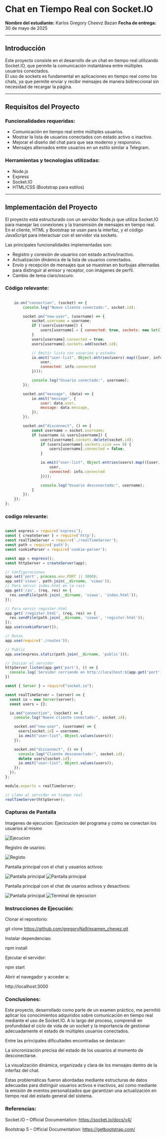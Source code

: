 # Chat en Tiempo Real con Socket.IO

**Nombre del estudiante:** Karlos Gregory Cheevz Bazan
**Fecha de entrega:** 30 de mayo de 2025

---

## Introducción

Este proyecto consiste en el desarrollo de un chat en tiempo real utilizando Socket.IO, que permite la comunicación instantánea entre múltiples usuarios conectados.  
El uso de sockets es fundamental en aplicaciones en tiempo real como los chats, ya que permite enviar y recibir mensajes de manera bidireccional sin necesidad de recargar la página.

---

## Requisitos del Proyecto

### Funcionalidades requeridas:
- Comunicación en tiempo real entre múltiples usuarios.
- Mostrar la lista de usuarios conectados con estado activo o inactivo.
- Mejorar el diseño del chat para que sea moderno y responsivo.
- Mensajes alternados entre usuarios en un estilo similar a Telegram.

### Herramientas y tecnologías utilizadas:
- Node.js
- Express
- Socket.IO
- HTML/CSS (Bootstrap para estilos)

---

## Implementación del Proyecto

El proyecto está estructurado con un servidor Node.js que utiliza Socket.IO para manejar las conexiones y la transmisión de mensajes en tiempo real.  
En el cliente, HTML y Bootstrap se usan para la interfaz, y el código JavaScript para interactuar con el servidor vía sockets.

Las principales funcionalidades implementadas son:  
- Registro y conexión de usuarios con estado activo/inactivo.  
- Actualización dinámica de la lista de usuarios conectados.  
- Envío y recepción de mensajes que se muestran en burbujas alternadas para distinguir al emisor y receptor, con imágenes de perfil.  
- Cambio de tema claro/oscuro.  

### Código relevante:
```js (realTimeServer): 

    io.on("connection", (socket) => {
        console.log("Nuevo cliente conectado:", socket.id);

        socket.on("new-user", (username) => {
            socket.username = username;
            if (!users[username]) {
                users[username] = { connected: true, sockets: new Set() };
            }
            users[username].connected = true;
            users[username].sockets.add(socket.id);

            // Emitir lista con usuarios y estados
            io.emit("user-list", Object.entries(users).map(([user, info]) => ({
                user,
                connected: info.connected
            })));

            console.log("Usuario conectado:", username);
        });

        socket.on("message", (data) => {
            io.emit("message", {
                user: data.user,
                message: data.message,
            });
        });

        socket.on("disconnect", () => {
            const username = socket.username;
            if (username && users[username]) {
                users[username].sockets.delete(socket.id);
                if (users[username].sockets.size === 0) {
                    users[username].connected = false;
                }

                io.emit("user-list", Object.entries(users).map(([user, info]) => ({
                    user,
                    connected: info.connected
                })));

                console.log("Usuario desconectado:", username);
            }
        });
    });
};
```
### codigo relevante: 

```js (realTimeServer):

const express = require('express');
const { createServer } = require('http');
const realTimeServer = require('./realTimeServer');
const path = require('path');
const cookieParser = require('cookie-parser');

const app = express();
const httpServer = createServer(app);

// Configuraciones
app.set('port', process.env.PORT || 3000);
app.set('views', path.join(__dirname, 'views'));
// Para servir index.html en la raíz
app.get('/in', (req, res) => {
  res.sendFile(path.join(__dirname, 'views', 'index.html'));
});

// Para servir register.html
app.get('/register.html', (req, res) => {
  res.sendFile(path.join(__dirname, 'views', 'register.html'));
});
app.use(cookieParser());

// Rutas
app.use(require('./routes'));

// Public
app.use(express.static(path.join(__dirname, 'public')));

// Iniciar el servidor
httpServer.listen(app.get('port'), () => {
  console.log(`Servidor corriendo en http://localhost:${app.get('port')}`);
})

const { Server } = require("socket.io");

const realTimeServer = (server) => {
  const io = new Server(server);
  const users = {};

  io.on("connection", (socket) => {
    console.log("Nuevo cliente conectado:", socket.id);

    socket.on("new-user", (username) => {
      users[socket.id] = username;
      io.emit("user-list", Object.values(users));
    });

    socket.on("disconnect", () => {
      console.log("Cliente desconectado:", socket.id);
      delete users[socket.id];
      io.emit("user-list", Object.values(users));
    });
  });
};

module.exports = realTimeServer;

// Llamo al servidor en tiempo real
realTimeServer(httpServer);

```


### Capturas de Pantalla

Imagenes de ejecucion:
Ejecicucion del programa y como se conectan los usuarios al mismo

![Ejecucion](src/public/img/iniciarServe.png)

Registro de usarios:

![Registo](src/public/img/registroUser.png)

Pantalla principal con el chat y usuarios activos:

![Pantalla principal](src/public/img/accesoNav.png)
![Pantalla principal](src/public/img/chatTR.png)

Pantalla principal con el chat de usarios activos y desactivos:

![Pantalla principal](src/public/img/userOff.png)
![Terminal de ejecucion](src/public/img/userOffServe.png)


### Instrucciones de Ejecución:

Clonar el repositorio:

git clone https://github.com/gregoryNa9/examen_chevez.git

Instalar dependencias:

npm install

Ejecutar el servidor:

npm start

Abrir el navegador y acceder a:

http://localhost:3000



### Conclusiones:

Este proyecto, desarrollado como parte de un examen práctico, me permitió aplicar los conocimientos adquiridos sobre comunicación en tiempo real mediante el uso de Socket.IO. A lo largo del proceso, comprendí en profundidad el ciclo de vida de un socket y la importancia de gestionar adecuadamente el estado de múltiples usuarios conectados.

Entre las principales dificultades encontradas se destacan:

La sincronización precisa del estado de los usuarios al momento de desconectarse.

La visualización dinámica, organizada y clara de los mensajes dentro de la interfaz del chat.

Estas problemáticas fueron abordadas mediante estructuras de datos adecuadas para distinguir usuarios activos e inactivos, así como mediante la emisión de eventos personalizados que garantizan una actualización en tiempo real del estado general del sistema.


### Referencias:
Socket.IO – Official Documentation: 
https://socket.io/docs/v4/

Bootstrap 5 – Official Documentation: 
https://getbootstrap.com/

